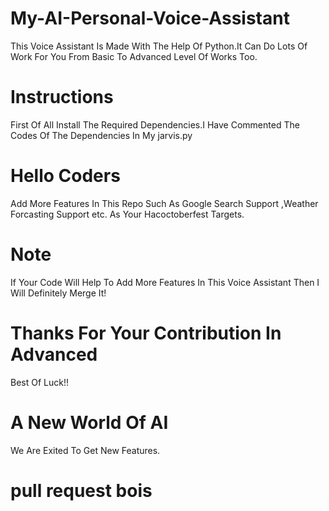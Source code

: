 # My-AI-Personal-Voice-Assistant
This Voice Assistant Is Made With The Help Of Python.It Can Do Lots Of Work For You From Basic To Advanced Level Of Works Too.

# Instructions
First Of All Install The Required Dependencies.I Have Commented The Codes Of The Dependencies In My jarvis.py

# Hello Coders
Add More Features In This Repo Such As Google Search Support ,Weather Forcasting Support etc.
As Your Hacoctoberfest Targets.

# Note
If Your Code Will Help To Add More Features In This Voice Assistant Then I Will Definitely Merge It!

# Thanks For Your Contribution In Advanced
Best Of Luck!!
# A New World Of AI
We Are Exited To Get New Features.
# pull request bois
